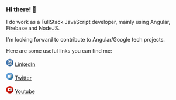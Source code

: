 ### Hi there! 👋

I do work as a FullStack JavaScript developer, mainly using Angular, Firebase and NodeJS.

I'm looking forward to contribute to Angular/Google tech projects.

Here are some useful links you can find me:

<img width="20" height="20" src="https://github.com/mateusduraes/mateusduraes/blob/master/linkedin.svg" /> [LinkedIn](https://www.linkedin.com/in/mateusduraes1994/)

<img width="20" height="20" src="https://github.com/mateusduraes/mateusduraes/blob/master/twitter.svg" /> [Twitter](https://twitter.com/mduraes1994)

<img width="20" height="20" src="https://github.com/mateusduraes/mateusduraes/blob/master/youtube.svg" /> [Youtube](https://www.youtube.com/channel/UCsxY6tVQED5YBALHpHLuXQw)

